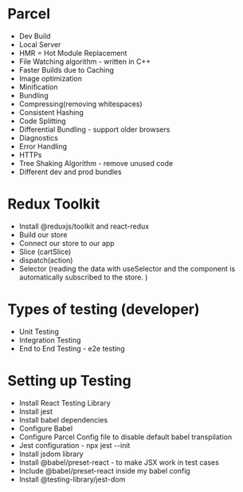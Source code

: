 # Parcel
- Dev Build
- Local Server
- HMR = Hot Module Replacement
- File Watching algorithm - written in C++
- Faster Builds due to Caching
- Image optimization
- Minification 
- Bundling
- Compressing(removing whitespaces)
- Consistent Hashing
- Code Splitting
- Differential Bundling - support older browsers
- Diagnostics
- Error Handling
- HTTPs
- Tree Shaking Algorithm - remove unused code
- Different dev and prod bundles

# Redux Toolkit
 - Install @reduxjs/toolkit and react-redux
 - Build our store
 - Connect our store to our app
 - Slice (cartSlice)
 - dispatch(action)
 - Selector (reading the data with useSelector and the component is  automatically subscribed to the store. )

# Types of testing (developer)
 - Unit Testing
 - Integration Testing
 - End to End Testing - e2e testing

# Setting up Testing
 - Install React Testing Library
 - Install jest
 - Install babel dependencies
 - Configure Babel
 - Configure Parcel Config file to disable default babel transpilation
 - Jest configuration - npx jest --init
 - Install jsdom library
 - Install @babel/preset-react - to make JSX work in test cases
 - Include @babel/preset-react inside my babel config
 - Install @testing-library/jest-dom